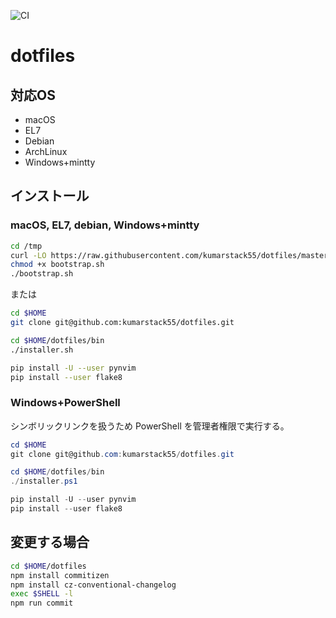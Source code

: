 ![CI](https://github.com/kumarstack55/dotfiles/workflows/CI/badge.svg)

# dotfiles

## 対応OS

* macOS
* EL7
* Debian
* ArchLinux
* Windows+mintty

## インストール

### macOS, EL7, debian, Windows+mintty

```bash
cd /tmp
curl -LO https://raw.githubusercontent.com/kumarstack55/dotfiles/master/bootstrap.sh
chmod +x bootstrap.sh
./bootstrap.sh
```

または

```bash
cd $HOME
git clone git@github.com:kumarstack55/dotfiles.git

cd $HOME/dotfiles/bin
./installer.sh

pip install -U --user pynvim
pip install --user flake8
```

### Windows+PowerShell

シンボリックリンクを扱うため PowerShell を管理者権限で実行する。

```ps1
cd $HOME
git clone git@github.com:kumarstack55/dotfiles.git

cd $HOME/dotfiles/bin
./installer.ps1

pip install -U --user pynvim
pip install --user flake8
```

## 変更する場合

```sh
cd $HOME/dotfiles
npm install commitizen
npm install cz-conventional-changelog
exec $SHELL -l
npm run commit
```
